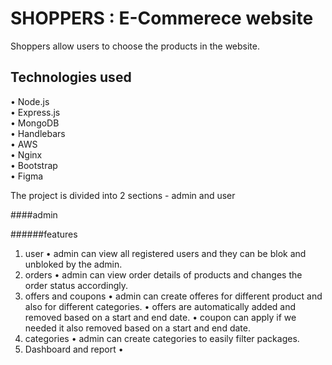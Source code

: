 # SHOPPERS : E-Commerece website
Shoppers allow users to choose the products in the website.<br/>

## Technologies used
• Node.js<br/>
• Express.js<br/>
• MongoDB<br/>
• Handlebars<br/>
• AWS<br/>
• Nginx<br/>
• Bootstrap<br/>
• Figma<br/>

The project is divided into 2 sections - admin and user

####admin

######features

1. user
 • admin can view all registered users and they can be blok and unbloked by the    admin.
2. orders
  • admin can view order details of products and changes the order  status         accordingly.
3. offers and coupons
   • admin can create offeres for different product and also for different          categories.
   • offers are automatically added and removed based on a start and end date.
   • coupon can apply if we needed it also removed based on a start and end          date.
 4. categories
   • admin can create categories to easily filter packages.
 5. Dashboard and report
   • 
